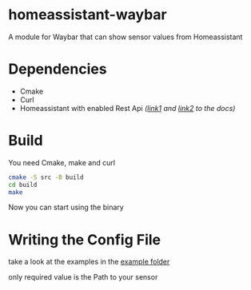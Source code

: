 # homeassistant-waybar
A module for Waybar that can show sensor values from Homeassistant

# Dependencies

- Cmake
- Curl
- Homeassistant with enabled Rest Api <em>([link1](https://developers.home-assistant.io/docs/api/rest/) and [link2](https://www.home-assistant.io/integrations/api/) to the docs)</em>

# Build
You need Cmake, make and curl
```Bash
cmake -S src -B build
cd build
make
```
Now you can start using the binary

# Writing the Config File
take a look at the examples in the [example folder](examples)

only required value is the Path to your sensor
